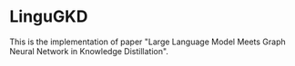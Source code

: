 # LinguGKD
This is the implementation of paper "Large Language Model Meets Graph Neural Network in Knowledge Distillation".

